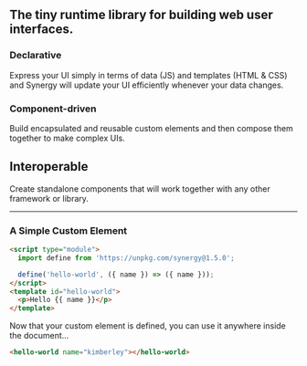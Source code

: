 ## The tiny runtime library for building web user interfaces.

### Declarative

Express your UI simply in terms of data (JS) and
templates (HTML & CSS) and Synergy will update
your UI efficiently whenever your data changes.

### Component-driven

Build encapsulated and reusable custom elements
and then compose them together to make complex
UIs.

## Interoperable

Create standalone components that will work
together with any other framework or library.

---

### A Simple Custom Element

```html
<script type="module">
  import define from 'https://unpkg.com/synergy@1.5.0';

  define('hello-world', ({ name }) => ({ name }));
</script>
<template id="hello-world">
  <p>Hello {{ name }}</p>
</template>
```

Now that your custom element is defined, you can
use it anywhere inside the document...

```html
<hello-world name="kimberley"></hello-world>
```
